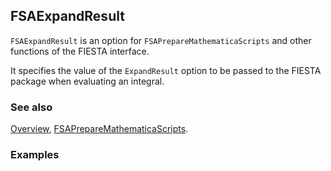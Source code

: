 ## FSAExpandResult

`FSAExpandResult` is an option for `FSAPrepareMathematicaScripts` and other functions of the FIESTA interface.

It specifies the value of the `ExpandResult` option to be passed to the FIESTA package when evaluating an integral.

### See also

[Overview](Extra/FeynHelpers.md), [FSAPrepareMathematicaScripts](FSAPrepareMathematicaScripts.md).

### Examples